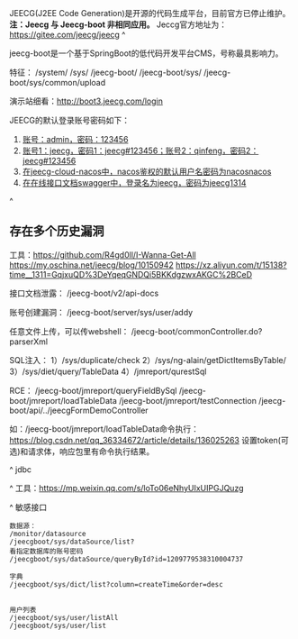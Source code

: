 JEECG(J2EE Code Generation)是开源的代码生成平台，目前官方已停止维护。
**注：Jeecg 与 Jeecg-boot 非相同应用。** Jeccg官方地址为：https://gitee.com/jeecg/jeecg
^


jeecg-boot是一个基于SpringBoot的低代码开发平台CMS，号称最具影响力。



特征：
/system/
/sys/
/jeecg-boot/
/jeecg-boot/sys/
/jeecg-boot/sys/common/upload

演示站细看：<http://boot3.jeecg.com/login>

JEECG的默认登录账号密码如下：
1. [账号：admin，密码：123456](http://idoc.jeecg.com/1275933)[](http://idoc.jeecg.com/1275933)[](https://www.cnblogs.com/CHENJIAO120/p/7079300.html)
2. [账号1：jeecg，密码1：jeecg#123456；账号2：qinfeng，密码2：jeecg#123456](http://jeecg.com/doc/demo)[](http://jeecg.com/doc/demo)
3. [在jeecg-cloud-nacos中，nacos鉴权的默认用户名密码为nacosnacos](https://segmentfault.com/a/1190000045065819)[](https://segmentfault.com/a/1190000045065819)
4. [在在线接口文档swagger中，登录名为jeecg，密码为jeecg1314](http://doc.jeecg.com/2043926)[](http://doc.jeecg.com/2043926)

^
## **存在多个历史漏洞**
工具：<https://github.com/R4gd0ll/I-Wanna-Get-All>
<https://my.oschina.net/jeecg/blog/10150942>
<https://xz.aliyun.com/t/15138?time__1311=GqjxuQD%3DeYqeqGNDQi5BKKdgzwxAKGC%2BCeD>

接口文档泄露：
/jeecg-boot/v2/api-docs

账号创建漏洞：
/jeecg-boot/server/sys/user/addy

任意文件上传，可以传webshell：
/jeecg-boot/commonController.do?parserXml

SQL注入：
1）/sys/duplicate/check
2）/sys/ng-alain/getDictItemsByTable/
3）/sys/diet/query/TableData
4）/jmreport/qurestSql

RCE：
/jeecg-boot/jmreport/queryFieldBySql
/jeecg-boot/jmreport/loadTableData
/jeecg-boot/jmreport/testConnection
/jeecg-boot/api/../jeecgFormDemoController

如：/jeecg-boot/jmreport/loadTableData命令执行：
<https://blog.csdn.net/qq_36334672/article/details/136025263>
设置token(可选)和请求体，响应包里有命令执行结果。


^
jdbc


^
工具：<https://mp.weixin.qq.com/s/loTo06eNhyUIxUIPGJQuzg>


^
敏感接口
```
数据源：
/monitor/datasource
/jeecgboot/sys/dataSource/list?
看指定数据库的账号密码
/jeecgboot/sys/dataSource/queryById?id=1209779538310004737

字典
/jeecgboot/sys/dict/list?column=createTime&order=desc


用户列表
/jeecgboot/sys/user/listAll
/jeecgboot/sys/user/list






```